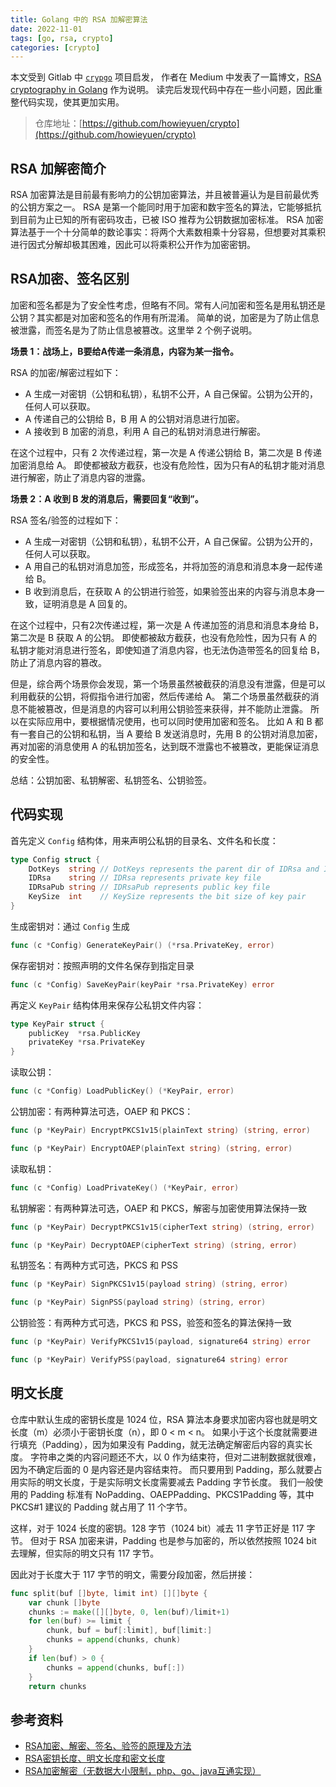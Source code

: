 ```yaml
---
title: Golang 中的 RSA 加解密算法
date: 2022-11-01
tags: [go, rsa, crypto]
categories: [crypto]
---
```


本文受到 Gitlab 中 [`crypgo`](https://gitlab.com/rahasak-labs/crypgo) 项目启发，
作者在 Medium 中发表了一篇博文，[RSA cryptography in Golang](https://medium.com/rahasak/golang-rsa-cryptography-1f1897ada311) 作为说明。
读完后发现代码中存在一些小问题，因此重整代码实现，使其更加实用。

<!--more-->

> 仓库地址：[https://github.com/howieyuen/crypto](https://github.com/howieyuen/crypto)

## RSA 加解密简介

RSA 加密算法是目前最有影响力的公钥加密算法，并且被普遍认为是目前最优秀的公钥方案之一。
RSA 是第一个能同时用于加密和数宇签名的算法，它能够抵抗到目前为止已知的所有密码攻击，已被 ISO 推荐为公钥数据加密标准。
RSA 加密算法基于一个十分简单的数论事实：将两个大素数相乘十分容易，但想要对其乘积进行因式分解却极其困难，因此可以将乘积公开作为加密密钥。

## RSA加密、签名区别

加密和签名都是为了安全性考虑，但略有不同。常有人问加密和签名是用私钥还是公钥？其实都是对加密和签名的作用有所混淆。
简单的说，加密是为了防止信息被泄露，而签名是为了防止信息被篡改。这里举 2 个例子说明。

**场景 1：战场上，B要给A传递一条消息，内容为某一指令。**

RSA 的加密/解密过程如下：
- A 生成一对密钥（公钥和私钥），私钥不公开，A 自己保留。公钥为公开的，任何人可以获取。
- A 传递自己的公钥给 B，B 用 A 的公钥对消息进行加密。
- A 接收到 B 加密的消息，利用 A 自己的私钥对消息进行解密。

在这个过程中，只有 2 次传递过程，第一次是 A 传递公钥给 B，第二次是 B 传递加密消息给 A。
即使都被敌方截获，也没有危险性，因为只有A的私钥才能对消息进行解密，防止了消息内容的泄露。

**场景 2：A 收到 B 发的消息后，需要回复“收到”。**

RSA 签名/验签的过程如下：
- A 生成一对密钥（公钥和私钥），私钥不公开，A 自己保留。公钥为公开的，任何人可以获取。
- A 用自己的私钥对消息加签，形成签名，并将加签的消息和消息本身一起传递给 B。
- B 收到消息后，在获取 A 的公钥进行验签，如果验签出来的内容与消息本身一致，证明消息是 A 回复的。

在这个过程中，只有2次传递过程，第一次是 A 传递加签的消息和消息本身给 B，第二次是 B 获取 A 的公钥。
即使都被敌方截获，也没有危险性，因为只有 A 的私钥才能对消息进行签名，即使知道了消息内容，也无法伪造带签名的回复给 B，防止了消息内容的篡改。

但是，综合两个场景你会发现，第一个场景虽然被截获的消息没有泄露，但是可以利用截获的公钥，将假指令进行加密，然后传递给 A。
第二个场景虽然截获的消息不能被篡改，但是消息的内容可以利用公钥验签来获得，并不能防止泄露。
所以在实际应用中，要根据情况使用，也可以同时使用加密和签名。
比如 A 和 B 都有一套自己的公钥和私钥，当 A 要给 B 发送消息时，先用 B 的公钥对消息加密，再对加密的消息使用 A 的私钥加签名，达到既不泄露也不被篡改，更能保证消息的安全性。

总结：公钥加密、私钥解密、私钥签名、公钥验签。

## 代码实现

首先定义 `Config` 结构体，用来声明公私钥的目录名、文件名和长度：

```go
type Config struct {
    DotKeys  string // DotKeys represents the parent dir of IDRsa and IDRsaPub
    IDRsa    string // IDRsa represents private key file
    IDRsaPub string // IDRsaPub represents public key file
    KeySize  int    // KeySize represents the bit size of key pair
}
```

生成密钥对：通过 `Config` 生成
```go
func (c *Config) GenerateKeyPair() (*rsa.PrivateKey, error) 
```

保存密钥对：按照声明的文件名保存到指定目录
```go
func (c *Config) SaveKeyPair(keyPair *rsa.PrivateKey) error
```

再定义 `KeyPair` 结构体用来保存公私钥文件内容：
```go
type KeyPair struct {
	publicKey  *rsa.PublicKey
	privateKey *rsa.PrivateKey
}
```

读取公钥：
```go
func (c *Config) LoadPublicKey() (*KeyPair, error)
```

公钥加密：有两种算法可选，OAEP 和 PKCS：
```go
func (p *KeyPair) EncryptPKCS1v15(plainText string) (string, error)

func (p *KeyPair) EncryptOAEP(plainText string) (string, error)
```

读取私钥：
```go
func (c *Config) LoadPrivateKey() (*KeyPair, error)
```

私钥解密：有两种算法可选，OAEP 和 PKCS，解密与加密使用算法保持一致
```go
func (p *KeyPair) DecryptPKCS1v15(cipherText string) (string, error)

func (p *KeyPair) DecryptOAEP(cipherText string) (string, error)
```

私钥签名：有两种方式可选，PKCS 和 PSS
```go
func (p *KeyPair) SignPKCS1v15(payload string) (string, error)

func (p *KeyPair) SignPSS(payload string) (string, error)
```

公钥验签：有两种方式可选，PKCS 和 PSS，验签和签名的算法保持一致
```go
func (p *KeyPair) VerifyPKCS1v15(payload, signature64 string) error 

func (p *KeyPair) VerifyPSS(payload, signature64 string) error
```

## 明文长度

仓库中默认生成的密钥长度是 1024 位，RSA 算法本身要求加密内容也就是明文长度（m）必须小于密钥长度（n），即 0 < m < n。
如果小于这个长度就需要进行填充（Padding），因为如果没有 Padding，就无法确定解密后内容的真实长度。
字符串之类的内容问题还不大，以 0 作为结束符，但对二进制数据就很难，因为不确定后面的 0 是内容还是内容结束符。
而只要用到 Padding，那么就要占用实际的明文长度，于是实际明文长度需要减去 Padding 字节长度。
我们一般使用的 Padding 标准有 NoPadding、OAEPPadding、PKCS1Padding 等，其中 PKCS#1 建议的 Padding 就占用了 11 个字节。

这样，对于 1024 长度的密钥。128 字节（1024 bit）减去 11 字节正好是 117 字节。
但对于 RSA 加密来讲，Padding 也是参与加密的，所以依然按照 1024 bit 去理解，但实际的明文只有 117 字节。

因此对于长度大于 117 字节的明文，需要分段加密，然后拼接：

```go
func split(buf []byte, limit int) [][]byte {
	var chunk []byte
	chunks := make([][]byte, 0, len(buf)/limit+1)
	for len(buf) >= limit {
		chunk, buf = buf[:limit], buf[limit:]
		chunks = append(chunks, chunk)
	}
	if len(buf) > 0 {
		chunks = append(chunks, buf[:])
	}
	return chunks
```

## 参考资料

- [RSA加密、解密、签名、验签的原理及方法](https://www.cnblogs.com/pcheng/p/9629621.html)
- [RSA密钥长度、明文长度和密文长度](https://cloud.tencent.com/developer/article/1199963)
- [RSA加密解密（无数据大小限制，php、go、java互通实现）](https://segmentfault.com/a/1190000011263680)